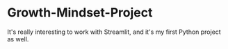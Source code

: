 # Growth-Mindset-Project
It's really interesting to work with Streamlit, and it's my first Python project as well.
